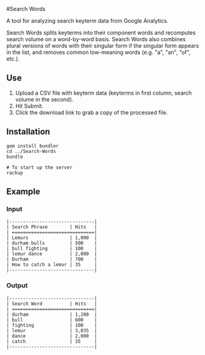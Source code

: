 #Search Words

A tool for analyzing search keyterm data from Google Analytics.

Search Words splits keyterms into their component words and recomputes search volume on a word-by-word basis. Search Words also combines plural versions of words with their singular form if the singular form appears in the list, and removes common low-meaning words (e.g. "a", "an", "of", etc.).

## Use
1. Upload a CSV file with keyterm data (keyterms in first column, search volume in the second).
2. Hit Submit.
3. Click the download link to grab a copy of the processed file.

## Installation
	gem install bundler
	cd ../Search-Words
	bundle
	
	# To start up the server
	rackup
	
## Example
### Input
	|-------------------------------|
	| Search Phrase        | Hits   |
	| ==============================|
	| Lemurs               | 1,000  |
	| durham bulls         | 500    |
	| bull fighting        | 100    |
	| lemur dance          | 2,000  |
	| Durham               | 700    |
	| How to catch a lemur | 35     |
	|-------------------------------|
### Output
	|-------------------------------|
	| Search Word          | Hits   |
	| ==============================|
	| durham               | 1,200  |
	| bull                 | 600    |
	| fighting             | 100    |
	| lemur                | 3,035  |
	| dance                | 2,000  |
	| catch                | 35     |
	|-------------------------------|